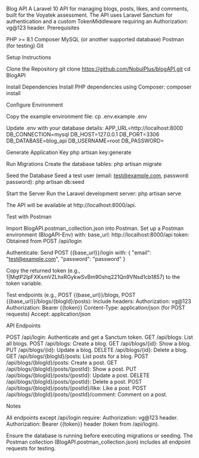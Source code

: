 Blog API
A Laravel 10 API for managing blogs, posts, likes, and comments, built for the Voyatek assessment. The API uses Laravel Sanctum for authentication and a custom TokenMiddleware requiring an Authorization: vg@123 header.
Prerequisites

PHP >= 8.1
Composer
MySQL (or another supported database)
Postman (for testing)
Git

Setup Instructions

Clone the Repository
git clone https://github.com/NobulPlus/blogAPI.git
cd BlogAPI


Install Dependencies
Install PHP dependencies using Composer:
composer install


Configure Environment

Copy the example environment file:
cp .env.example .env


Update .env with your database details:
APP_URL=http://localhost:8000
DB_CONNECTION=mysql
DB_HOST=127.0.0.1
DB_PORT=3306
DB_DATABASE=blog_api
DB_USERNAME=root
DB_PASSWORD=




Generate Application Key
php artisan key:generate


Run Migrations
Create the database tables:
php artisan migrate


Seed the Database
Seed a test user (email: test@example.com, password: password):
php artisan db:seed


Start the Server
Run the Laravel development server:
php artisan serve

The API will be available at http://localhost:8000/api.

Test with Postman

Import BlogAPI.postman_collection.json into Postman.
Set up a Postman environment (BlogAPI-Env) with:
base_url: http://localhost:8000/api
token: Obtained from POST /api/login


Authenticate:
Send POST {{base_url}}/login with:
{
    "email": "test@example.com",
    "password": "password"
}


Copy the returned token (e.g., 1|MqtP2lpFXKsmVZLhxRGykwSvBm90shq221Qn9VNsd1cb1857) to the token variable.



Test endpoints (e.g., POST {{base_url}}/blogs, POST {{base_url}}/blogs/{blogId}/posts):
Include headers:
Authorization: vg@123
Authorization: Bearer {{token}}
Content-Type: application/json (for POST requests)
Accept: application/json







API Endpoints

POST /api/login: Authenticate and get a Sanctum token.
GET /api/blogs: List all blogs.
POST /api/blogs: Create a blog.
GET /api/blogs/{id}: Show a blog.
PUT /api/blogs/{id}: Update a blog.
DELETE /api/blogs/{id}: Delete a blog.
GET /api/blogs/{blogId}/posts: List posts for a blog.
POST /api/blogs/{blogId}/posts: Create a post.
GET /api/blogs/{blogId}/posts/{postId}: Show a post.
PUT /api/blogs/{blogId}/posts/{postId}: Update a post.
DELETE /api/blogs/{blogId}/posts/{postId}: Delete a post.
POST /api/blogs/{blogId}/posts/{postId}/like: Like a post.
POST /api/blogs/{blogId}/posts/{postId}/comment: Comment on a post.

Notes

All endpoints except /api/login require:
Authorization: vg@123 header.
Authorization: Bearer {{token}} header (token from /api/login).


Ensure the database is running before executing migrations or seeding.
The Postman collection (BlogAPI.postman_collection.json) includes all endpoint requests for testing.
